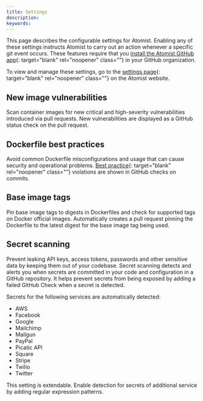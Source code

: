 ```yaml
---
title: Settings
description:
keywords:
---
```


This page describes the configurable settings for Atomist. Enabling any of these
settings instructs Atomist to carry out an action whenever a specific git event
occurs. These features require that you
[install the Atomist GitHub app](/atomist/integrate/github/#connect-to-github){:
target="blank" rel="noopener" class=""} in your GitHub organization.

To view and manage these settings, go to the
[settings page](https://dso.docker.com/r/auth/policies){: target="blank"
rel="noopener" class=""} on the Atomist website.

## New image vulnerabilities

Scan container images for new critical and high-severity vulnerabilities
introduced via pull requests. New vulnerabilities are displayed as a GitHub
status check on the pull request.

## Dockerfile best practices

Avoid common Dockerfile misconfigurations and usage that can cause security and
operational problems.
[Best practice](/develop/develop-images/dockerfile_best-practices/){:
target="blank" rel="noopener" class=""} violations are shown in GitHub checks on
commits.

## Base image tags

Pin base image tags to digests in Dockerfiles and check for supported tags on
Docker official images. Automatically creates a pull request pinning the
Dockerfile to the latest digest for the base image tag being used.

## Secret scanning

Prevent leaking API keys, access tokens, passwords and other sensitive data by
keeping them out of your codebase. Secret scanning detects and alerts you when
secrets are committed in your code and configuration in a GitHub repository. It
helps prevent secrets from being exposed by adding a failed GitHub Check when a
secret is detected.

Secrets for the following services are automatically detected:

- AWS
- Facebook
- Google
- Mailchimp
- Mailgun
- PayPal
- Picatic API
- Square
- Stripe
- Twilio
- Twitter

This setting is extendable. Enable detection for secrets of additional service
by adding regular expression patterns.
